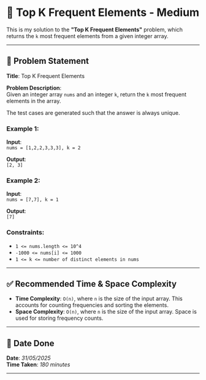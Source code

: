 # 🧮 Top K Frequent Elements - Medium

This is my solution to the **"Top K Frequent Elements"** problem, which returns the `k` most frequent elements from a given integer array.

---

## 📌 Problem Statement

**Title**: Top K Frequent Elements

**Problem Description**:  
Given an integer array `nums` and an integer `k`, return the `k` most frequent elements in the array.

The test cases are generated such that the answer is always unique.

### Example 1:
**Input**:  
`nums = [1,2,2,3,3,3], k = 2`

**Output**:  
`[2, 3]`

### Example 2:
**Input**:  
`nums = [7,7], k = 1`

**Output**:  
`[7]`

### Constraints:
- `1 <= nums.length <= 10^4`
- `-1000 <= nums[i] <= 1000`
- `1 <= k <= number of distinct elements in nums`

---

## ✅ Recommended Time & Space Complexity

- **Time Complexity**: `O(n)`, where `n` is the size of the input array. This accounts for counting frequencies and sorting the elements.
- **Space Complexity**: `O(n)`, where `n` is the size of the input array. Space is used for storing frequency counts.

---

## 📅 Date Done

**Date**: *31/05/2025*  
**Time Taken**: *180 minutes*

---
